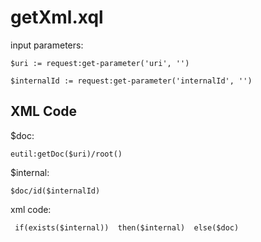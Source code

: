 # getXml.xql
input parameters:
```
$uri := request:get-parameter('uri', '')

$internalId := request:get-parameter('internalId', '')
```
## XML Code
$doc:
```
eutil:getDoc($uri)/root()
```
$internal:
```
$doc/id($internalId)
```
xml code:
```
 if(exists($internal))  then($internal)  else($doc)
```

